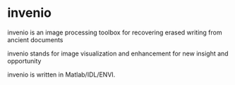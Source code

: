 # invenio

invenio is an image processing toolbox for recovering erased writing from ancient documents 

invenio stands for image visualization and enhancement for new insight and opportunity

invenio is written in Matlab/IDL/ENVI.
